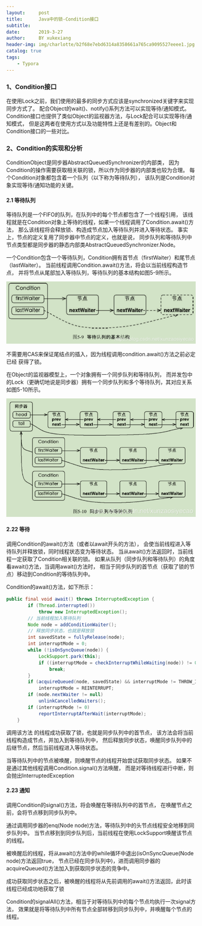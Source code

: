 ```yaml
---
layout:     post
title:      Java中的锁-Condition接口
subtitle:   
date:       2019-3-27
author:     BY xukexiang
header-img: img/charlotte/b2f68e7ebd6314a8358661a765ca9095527eeee1.jpg
catalog: true
tags:
    - Typora
---
```



### 1、Condition接口

在使用Lock之前，我们使用的最多的同步方式应该是synchronized关键字来实现同步方式了。
配合Object的wait()、notify()系列方法可以实现等待/通知模式。
Condition接口也提供了类似Object的监视器方法，与Lock配合可以实现等待/通知模式，
但是这两者在使用方式以及功能特性上还是有差别的。Object和Condition接口的一些对比。


### 2、Condition的实现和分析

ConditionObject是同步器AbstractQueuedSynchronizer的内部类，
因为Condition的操作需要获取相关联的锁，所以作为同步器的内部类也较为合理。
每个Condition对象都包含着一个队列（以下称为等待队列），
该队列是Condition对象实现等待/通知功能的关键。

#### 2.1 等待队列

等待队列是一个FIFO的队列，在队列中的每个节点都包含了一个线程引用，
该线程就是在Condition对象上等待的线程，如果一个线程调用了Condition.await()方法，
那么该线程将会释放锁、构造成节点加入等待队列并进入等待状态。
事实上，节点的定义复用了同步器中节点的定义，也就是说，
同步队列和等待队列中节点类型都是同步器的静态内部类AbstractQueuedSynchronizer.Node。

一个Condition包含一个等待队列，Condition拥有首节点（firstWaiter）和尾节点（lastWaiter）。
当前线程调用Condition.await()方法，将会以当前线程构造节点，
并将节点从尾部加入等待队列，等待队列的基本结构如图5-9所示。

![等待队列](/img/201810270921158.png)

不需要用CAS来保证尾结点的插入，因为线程调用condition.await()方法之前必定已经
获得了锁。


在Object的监视器模型上，一个对象拥有一个同步队列和等待队列，
而并发包中的Lock（更确切地说是同步器）拥有一个同步队列和多个等待队列，其对应关系如图5-10所示。


![队列同步器](/img/20181027092303740.png)


#### 2.22 等待


调用Condition的await()方法（或者以await开头的方法），
会使当前线程进入等待队列并释放锁，同时线程状态变为等待状态。
当从await()方法返回时，当前线程一定获取了Condition相关联的锁。
如果从队列（同步队列和等待队列）的角度看await()方法，当调用await()方法时，
相当于同步队列的首节点（获取了锁的节点）移动到Condition的等待队列中。

Condition的await()方法，如下所示：

```java
public final void await() throws InterruptedException {
        if (Thread.interrupted())
            throw new InterruptedException();
        // 当前线程加入等待队列
        Node node = addConditionWaiter();
        // 释放同步状态，也就是释放锁
        int savedState = fullyRelease(node);
        int interruptMode = 0;
        while (!isOnSyncQueue(node)) {
            LockSupport.park(this);
            if ((interruptMode = checkInterruptWhileWaiting(node)) != 0)
                break;
        }
        if (acquireQueued(node, savedState) && interruptMode != THROW_IE)
            interruptMode = REINTERRUPT;
        if (node.nextWaiter != null)
            unlinkCancelledWaiters();
        if (interruptMode != 0)
            reportInterruptAfterWait(interruptMode);
    }
```

调用该方法 的线程成功获取了锁，也就是同步队列中的首节点，
该方法会将当前线程构造成节点，并加入到等待队列中，
然后释放同步状态，唤醒同步队列中的后继节点，然后当前线程进入等待状态。

当等待队列中的节点被唤醒，则唤醒节点的线程开始尝试获取同步状态。
如果不是通过其他线程调用Condition.signal()方法唤醒，
而是对等待线程进行中断，则会抛出InterruptedException


#### 2.23 通知

调用Condition的signal()方法，将会唤醒在等待队列中的首节点，
在唤醒节点之前，会将节点移到同步队列中。

通过调用同步器的enq(Node node)方法，等待队列中的头节点线程安全地移到同步队列中。
当节点移到到同步队列后，当前线程在使用LockSupport唤醒该节点的线程。

被唤醒后的线程，将从await()方法中的while循环中退出(isOnSyncQueue(Node node)方法返回true，
节点已经在同步队列中)，进而调用同步器的acquireQueued()方法加入到获取同步状态的竞争中。

成功获取同步状态之后，被唤醒的线程将从先前调用的await()方法返回，此时该线程已经成功地获取了锁

Condition的signalAll()方法，相当于对等待队列中的每个节点均执行一次signal方法，
效果就是将等待队列中所有节点全部转移到同步队列中，并唤醒每个节点的线程。




